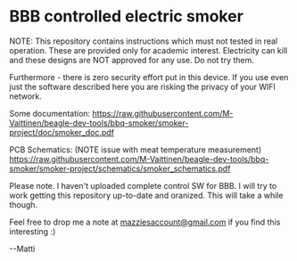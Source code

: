 # BBB controlled electric smoker

NOTE: This repository contains instructions which must not tested in real
operation. These are provided only for academic interest. Electricity can
kill and these designs are NOT approved for any use. Do not try them.

Furthermore - there is zero security effort put in this device. If you use
even just the software described here you are risking the privacy of your
WIFI network.

Some documentation:
https://raw.githubusercontent.com/M-Vaittinen/beagle-dev-tools/bbq-smoker/smoker-project/doc/smoker_doc.pdf

PCB Schematics:
(NOTE issue with meat temperature measurement)
https://raw.githubusercontent.com/M-Vaittinen/beagle-dev-tools/bbq-smoker/smoker-project/schematics/smoker_schematics.pdf

Please note. I haven't uploaded complete control SW for BBB. I will try to work
getting this repository up-to-date and oranized. This will take a while though.

Feel free to drop me a note at mazziesaccount@gmail.com if you find this
interesting :)

--Matti

